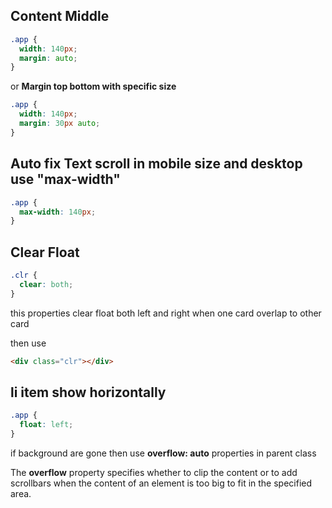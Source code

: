 ## Content Middle

```css
.app {
  width: 140px;
  margin: auto;
}
```

or <b>Margin top bottom with specific size</b>

```css
.app {
  width: 140px;
  margin: 30px auto;
}
```

## Auto fix Text scroll in mobile size and desktop use "max-width"

```css
.app {
  max-width: 140px;
}
```

## Clear Float

```css
.clr {
  clear: both;
}
```

this properties clear float both left and right when one card overlap to other card

then use

```html
<div class="clr"></div>
```

## li item show horizontally

```css
.app {
  float: left;
}
```

if background are gone then use <b>overflow: auto</b> properties in parent class

The <b>overflow</b> property specifies whether to clip the content or to add scrollbars when the content of an element is too big to fit in the specified area.
